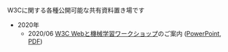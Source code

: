 W3Cに関する各種公開可能な共有資料置き場です


* 2020年
  * 2020/06 [W3C Webと機械学習ワークショップ](https://www.w3.org/2020/01/machine-learning-workshop/index_ja.html)のご案内 ([PowerPoint](202006-mlws.pptx), [PDF](202006-mlws.pdf))
